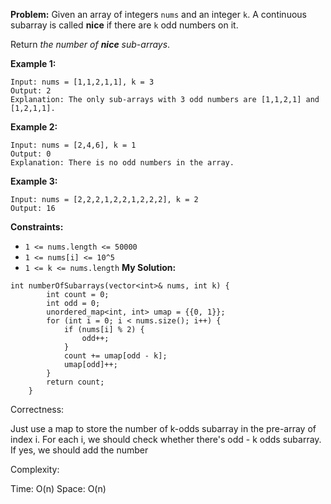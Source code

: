 **Problem:**
Given an array of integers `nums` and an integer `k`. A continuous subarray is called **nice** if there are `k` odd numbers on it.

Return *the number of **nice** sub-arrays*.

 

**Example 1:**

```
Input: nums = [1,1,2,1,1], k = 3
Output: 2
Explanation: The only sub-arrays with 3 odd numbers are [1,1,2,1] and [1,2,1,1].
```

**Example 2:**

```
Input: nums = [2,4,6], k = 1
Output: 0
Explanation: There is no odd numbers in the array.
```

**Example 3:**

```
Input: nums = [2,2,2,1,2,2,1,2,2,2], k = 2
Output: 16
```

 

**Constraints:**

- `1 <= nums.length <= 50000`
- `1 <= nums[i] <= 10^5`
- `1 <= k <= nums.length`
**My Solution:**
```
int numberOfSubarrays(vector<int>& nums, int k) {
        int count = 0;
        int odd = 0;
        unordered_map<int, int> umap = {{0, 1}};
        for (int i = 0; i < nums.size(); i++) {
            if (nums[i] % 2) {
                odd++;
            }
            count += umap[odd - k];
            umap[odd]++;
        }
        return count;
    }
```
Correctness:

Just use a map to store the number of k-odds subarray in the pre-array of index i. For each i, we should check whether there's odd - k odds subarray. If yes, we should add the number

Complexity:

Time: O(n)
Space: O(n)